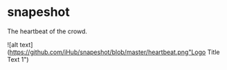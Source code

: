 # snapeshot
The heartbeat of the crowd.

![alt text](https://github.com/iHub/snapeshot/blob/master/heartbeat.png"Logo Title Text 1")
